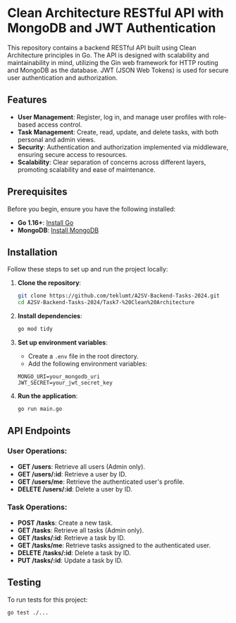 # Clean Architecture RESTful API with MongoDB and JWT Authentication

This repository contains a backend RESTful API built using Clean Architecture principles in Go. The API is designed with scalability and maintainability in mind, utilizing the Gin web framework for HTTP routing and MongoDB as the database. JWT (JSON Web Tokens) is used for secure user authentication and authorization.

## Features

- **User Management**: Register, log in, and manage user profiles with role-based access control.
- **Task Management**: Create, read, update, and delete tasks, with both personal and admin views.
- **Security**: Authentication and authorization implemented via middleware, ensuring secure access to resources.
- **Scalability**: Clear separation of concerns across different layers, promoting scalability and ease of maintenance.

## Prerequisites

Before you begin, ensure you have the following installed:

- **Go 1.16+**: [Install Go](https://golang.org/doc/install)
- **MongoDB**: [Install MongoDB](https://docs.mongodb.com/manual/installation/)

## Installation

Follow these steps to set up and run the project locally:

1. **Clone the repository**:

    ```bash
    git clone https://github.com/teklumt/A2SV-Backend-Tasks-2024.git
    cd A2SV-Backend-Tasks-2024/Task7-%20Clean%20Architecture
    ```

2. **Install dependencies**:

    ```bash
    go mod tidy
    ```

3. **Set up environment variables**:

   - Create a `.env` file in the root directory.
   - Add the following environment variables:

    ```
    MONGO_URI=your_mongodb_uri
    JWT_SECRET=your_jwt_secret_key
    ```

4. **Run the application**:

    ```bash
    go run main.go
    ```

## API Endpoints

### User Operations:

- **GET /users**: Retrieve all users (Admin only).
- **GET /users/:id**: Retrieve a user by ID.
- **GET /users/me**: Retrieve the authenticated user's profile.
- **DELETE /users/:id**: Delete a user by ID.

### Task Operations:

- **POST /tasks**: Create a new task.
- **GET /tasks**: Retrieve all tasks (Admin only).
- **GET /tasks/:id**: Retrieve a task by ID.
- **GET /tasks/me**: Retrieve tasks assigned to the authenticated user.
- **DELETE /tasks/:id**: Delete a task by ID.
- **PUT /tasks/:id**: Update a task by ID.

## Testing

To run tests for this project:

```bash
go test ./...
